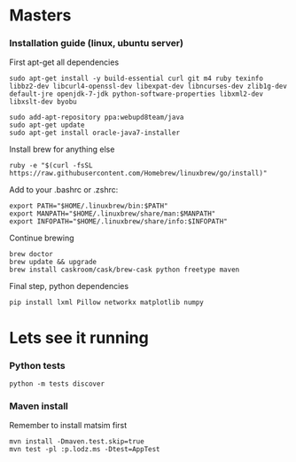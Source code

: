# Masters

### Installation guide (linux, ubuntu server)

First apt-get all dependencies

```
sudo apt-get install -y build-essential curl git m4 ruby texinfo libbz2-dev libcurl4-openssl-dev libexpat-dev libncurses-dev zlib1g-dev default-jre openjdk-7-jdk python-software-properties libxml2-dev libxslt-dev byobu

sudo add-apt-repository ppa:webupd8team/java
sudo apt-get update
sudo apt-get install oracle-java7-installer
```

Install brew for anything else
```
ruby -e "$(curl -fsSL https://raw.githubusercontent.com/Homebrew/linuxbrew/go/install)"
```

Add to your .bashrc or .zshrc:
```
export PATH="$HOME/.linuxbrew/bin:$PATH"
export MANPATH="$HOME/.linuxbrew/share/man:$MANPATH"
export INFOPATH="$HOME/.linuxbrew/share/info:$INFOPATH"
```

Continue brewing
```
brew doctor
brew update && upgrade
brew install caskroom/cask/brew-cask python freetype maven
```

Final step, python dependencies
```
pip install lxml Pillow networkx matplotlib numpy
```


# Lets see it running
### Python tests
```
python -m tests discover
```
### Maven install
Remember to install matsim first
```
mvn install -Dmaven.test.skip=true
mvn test -pl :p.lodz.ms -Dtest=AppTest
```